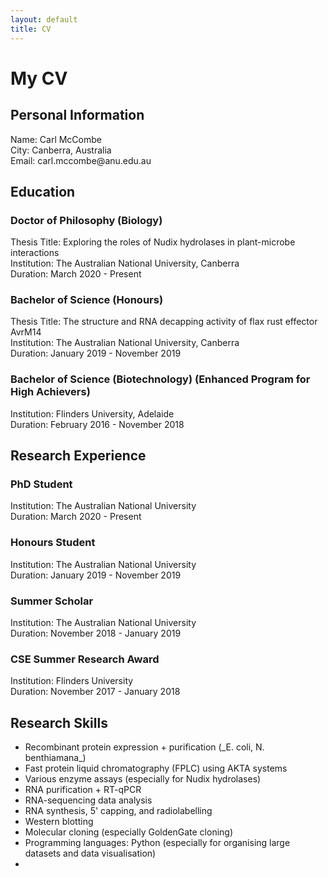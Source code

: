 ```yaml
---
layout: default
title: CV
---
```


<html>
  <meta charset="utf-8">
<body>
  <h1>My CV</h1>
  <h2>Personal Information</h2>
  <p>
    Name: Carl McCombe<br>
    City: Canberra, Australia<br>
    Email: carl.mccombe@anu.edu.au
  </p>
  <h2>Education</h2>
  <h3>Doctor of Philosophy (Biology)</h3>
  <p>
    Thesis Title: Exploring the roles of Nudix hydrolases in plant-microbe interactions<br>
    Institution: The Australian National University, Canberra<br>
    Duration: March 2020 - Present
  </p>
  <h3>Bachelor of Science (Honours)</h3>
  <p>
    Thesis Title: The structure and RNA decapping activity of flax rust effector AvrM14<br>
    Institution: The Australian National University, Canberra<br>
    Duration: January 2019 - November 2019
  </p>
  <h3>Bachelor of Science (Biotechnology) (Enhanced Program for High Achievers)</h3>
  <p>
    Institution: Flinders University, Adelaide<br>
    Duration: February 2016 - November 2018
  </p>
  <h2>Research Experience</h2>
  <h3>PhD Student</h3>
  <p>
    Institution: The Australian National University<br>
    Duration: March 2020 - Present<br>
  </p>
  <h3>Honours Student</h3>
  <p>
    Institution: The Australian National University<br>
    Duration: January 2019 - November 2019<br>
  </p>
  <h3>Summer Scholar</h3>
  <p>
    Institution: The Australian National University<br>
    Duration: November 2018 - January 2019<br>
  </p>
  <h3>CSE Summer Research Award</h3>
  <p>
    Institution: Flinders University<br>
    Duration: November 2017 - January 2018<br>
  </p>
  <h2>Research Skills</h2>
  <ul>
    <li>Recombinant protein expression + purification (_E. coli, N. benthiamana_)</li>
    <li>Fast protein liquid chromatography (FPLC) using AKTA systems</li>
    <li>Various enzyme assays (especially for Nudix hydrolases)</li>
    <li>RNA purification + RT-qPCR</li>
    <li>RNA-sequencing data analysis</li>
    <li>RNA synthesis, 5' capping, and radiolabelling</li>
    <li>Western blotting</li>
    <li>Molecular cloning (especially GoldenGate cloning)</li>
    <li>Programming languages: Python (especially for organising large datasets and data visualisation)<li>
  </ul>
</body>
</html>

